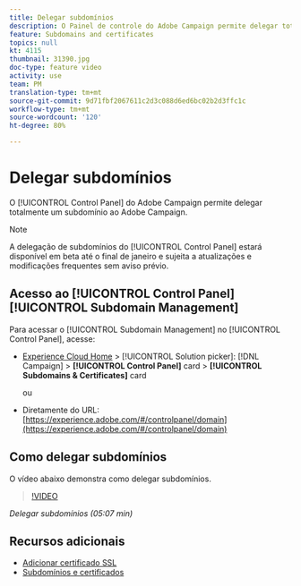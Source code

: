 ```yaml
---
title: Delegar subdomínios
description: O Painel de controle do Adobe Campaign permite delegar totalmente um subdomínio ao Adobe Campaign. Para fazer isso, siga as etapas abaixo.
feature: Subdomains and certificates
topics: null
kt: 4115
thumbnail: 31390.jpg
doc-type: feature video
activity: use
team: PM
translation-type: tm+mt
source-git-commit: 9d71fbf2067611c2d3c088d6ed6bc02b2d3ffc1c
workflow-type: tm+mt
source-wordcount: '120'
ht-degree: 80%

---
```



# Delegar subdomínios

O [!UICONTROL Control Panel] do Adobe Campaign permite delegar totalmente um subdomínio ao Adobe Campaign.

>[!NOTE]
>
>A delegação de subdomínios do [!UICONTROL Control Panel] estará disponível em beta até o final de janeiro e sujeita a atualizações e modificações frequentes sem aviso prévio.

## Acesso ao [!UICONTROL Control Panel] [!UICONTROL Subdomain Management]

Para acessar o [!UICONTROL Subdomain Management] no [!UICONTROL Control Panel], acesse:

* [Experience Cloud Home](https://experience.adobe.com/#/home) > [!UICONTROL Solution picker]: [!DNL Campaign] > **[!UICONTROL Control Panel]** card > **[!UICONTROL Subdomains & Certificates]** card

   ou
* Diretamente do URL: [https://experience.adobe.com/#/controlpanel/domain](https://experience.adobe.com/#/controlpanel/domain)

## Como delegar subdomínios

O vídeo abaixo demonstra como delegar subdomínios.

>[!VIDEO](https://video.tv.adobe.com/v/31390?quality=12)

*Delegar subdomínios (05:07 min)*

## Recursos adicionais

* [Adicionar certificado SSL](/help/administrating/control-panel/adding-ssl-certificates.md)
* [Subdomínios e certificados](https://docs.adobe.com/content/help/pt-BR/control-panel/using/subdomains-and-certificates/renewing-subdomain-certificate.html)
